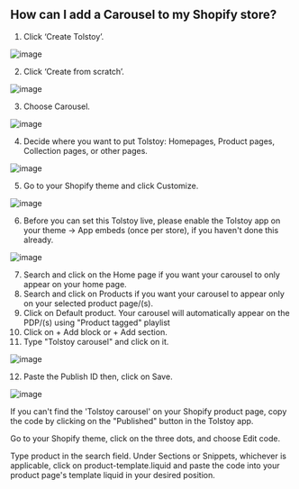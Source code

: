 ## How can I add a Carousel to my Shopify store?

1. Click ‘Create Tolstoy’. 

![image](https://github.com/GoTolstoy/tolstoy-toly-kb/assets/159901631/caaa7bdd-122a-4562-8c5a-ecbfaae3a8b7)

2. Click ‘Create from scratch’.

![image](https://github.com/GoTolstoy/tolstoy-toly-kb/assets/159901631/fa5efde9-5d29-4977-8b5b-e02529634501)


3. Choose Carousel.

![image](https://github.com/GoTolstoy/tolstoy-toly-kb/assets/159901631/2c497838-8a9c-48c3-8959-65d15f081cdc)


4. Decide where you want to put Tolstoy: Homepages, Product pages, Collection pages, or other pages.

![image](https://github.com/GoTolstoy/tolstoy-toly-kb/assets/159901631/faeccdf1-5d08-4286-928d-555025930295)


5. Go to your Shopify theme and click Customize.

![image](https://github.com/GoTolstoy/tolstoy-toly-kb/assets/159901631/59943566-e53e-4893-a4ba-b5f523fc18ac)


6. Before you can set this Tolstoy live, please enable the Tolstoy app on your theme -> App embeds (once per store), if you haven't done this already.

![image](https://github.com/GoTolstoy/tolstoy-toly-kb/assets/159901631/46ac2fb3-1bae-422b-92ad-57461b85c788)


7. Search and click on the Home page if you want your carousel to only appear on your home page.
8. Search and click on Products if you want your carousel to appear only on your selected product page/(s).
9. Click on Default product. Your carousel will automatically appear on the PDP/(s) using "Product tagged" playlist 
10. Click on + Add block or + Add section.
11. Type "Tolstoy carousel" and click on it.

![image](https://github.com/GoTolstoy/tolstoy-toly-kb/assets/159901631/7d15e815-e787-41bc-8c78-ad8a47c8f0be)


12. Paste the Publish ID then, click on Save.

![image](https://github.com/GoTolstoy/tolstoy-toly-kb/assets/159901631/12db9fcf-3479-454e-be79-85c2efc0fe53)


If you can't find the 'Tolstoy carousel' on your Shopify product page, copy the code by clicking on the "Published" button in the Tolstoy app.

Go to your Shopify theme, click on the three dots, and choose Edit code.

​Type product in the search field. Under Sections or Snippets, whichever is applicable, click on product-template.liquid and paste the code into your product page's template liquid in your desired position. 


